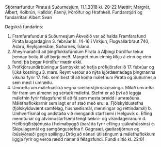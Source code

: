 Stjórnarfundur Pírata á Suðurnesjum, 11.1.2018 kl. 20-22
Mættir; Margrét, Albert, Kolbrún, Halldór, Fanný, Þórólfur og Hrafnkell.
Fundarstjóri og fundarritari Albert Svan

Dagskrá fundarins:
1. Framfarafundur á Suðurnesjum
Ákveðið var að halda Framfarafund Pírata laugardaginn 3. febrúar kl. 14-16 í Virkjun,
Flugvallarbraut 740, Ásbrú, Reykjanesbæ, Suðurnes, Ísland.
2. Áheyrnaraðild að þingflokksfundum Pírata á Alþingi
Þórólfur tekur þennan bolta til að byrja með. Margrét mun einnig kíkja á einn og einn fund, þá
þegar Þórólfur mætir ekki.
3. Prófkjörsundirbúningur
Samþykkt að hefja prófkjörsferlið 17. febrúar og ljúka kosningu 3. mars. Reynt verður að nýta
kjördæmadaga þingmanna vikuna fyrir 17. feb. sem best til að koma málefnum Pírata og
Suðurnesja sem mest í umræðu.
4. Umræða um málefnaskrá vegna sveitarstjórnakosninga. Mikið umræða fór fram um
almenn og sértæk málefni. Stefnt er að því að leggja málefnin fyrir félagsfund til að fá sem
mesta breidd í umræðuna. Málefnaflokkarnir sem lagt er af stað með eru:
a.
Fjölskyldustefna (fjölskylduvænt samfélag, húsnæðismál, menningar og réttindamál)
b.
Umhverfismál og andstaða við mengandi starfsemi í Helguvík
c.
Efling menntunar og atvinnustarfsemi tengt tækni- og vísindageiranum
d.
Heilbrigðisþjónusta í heimabyggð (barátta fyrir eflingu sjúkrahússins)
e.
Skipulagsmál og samgöngustefna
f.
Gagnsæi, gæðastjórnun og íbúalýðræði gegn spillingu
Drög að nánari útlistingum á málefnaflokkum liggja fyrir og verða rædd nánar á félagsfundi.
Fundi slitið kl. 22:01

